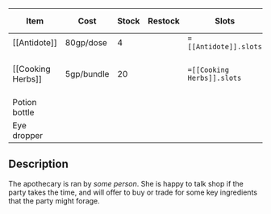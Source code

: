 
| Item              | Cost       | Stock | Restock | Slots                      | Forage Ingredient | Forage Quantity/Unit | Buy               |
| ----------------- | ---------- | ----- | ------- | -------------------------- | ----------------- | -------------------- | ----------------- |
| [[Antidote]]      | 80gp/dose  | 4     |         | `=[[Antidote]].slots`      |                   |                      |                   |
| [[Cooking Herbs]] | 5gp/bundle | 20    |         | `=[[Cooking Herbs]].slots` | Yes, the herbs    | 1 slot               | No (easy to find) |
| Potion bottle     |            |       |         |                            |                   |                      |                   |
| Eye dropper       |            |       |         |                            |                   |                      |                   |

## Description
The apothecary is ran by *some person*. She is happy to talk shop if the party takes the time, and will offer to buy or trade for some key ingredients that the party might forage.
